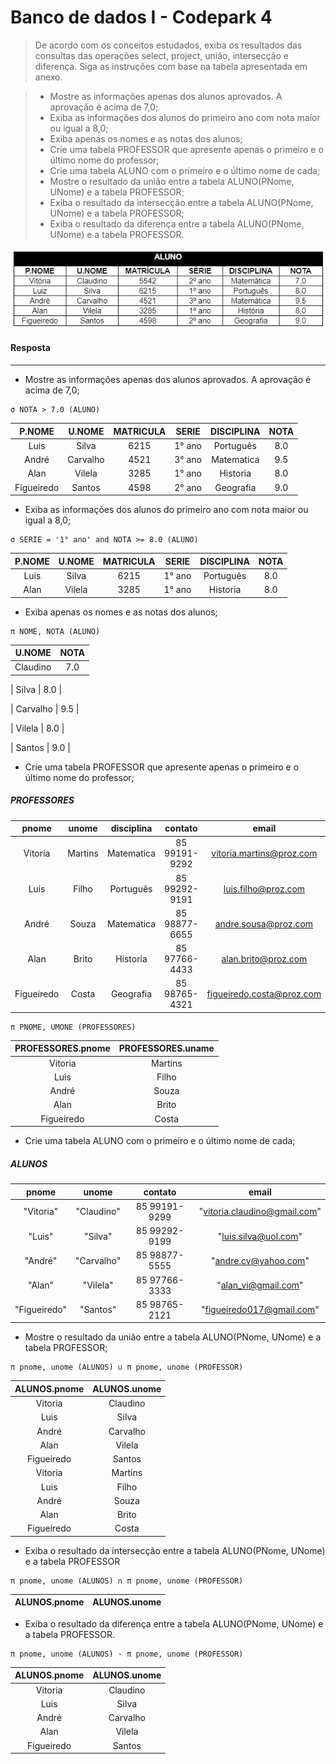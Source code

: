 # Banco de dados I - Codepark 4


>De acordo com os conceitos estudados, exiba os resultados das consultas das operações select, project, união, intersecção e diferença. Siga as instruções com base na tabela apresentada em anexo.

>- Mostre as informações apenas dos alunos aprovados. A aprovação é acima de 7,0;
>- Exiba as informações dos alunos do primeiro ano com nota maior ou igual a 8,0;
>- Exiba apenas os nomes e as notas dos alunos;
>- Crie uma tabela PROFESSOR que apresente apenas o primeiro e o último nome do professor;
>- Crie uma tabela ALUNO com o primeiro e o último nome de cada;
>- Mostre o resultado da união entre a tabela ALUNO(PNome, UNome) e a tabela PROFESSOR;
>- Exiba o resultado da intersecção entre a tabela ALUNO(PNome, UNome) e a tabela PROFESSOR;
>- Exiba o resultado da diferença entre a tabela ALUNO(PNome, UNome) e a tabela PROFESSOR. 

![imagem](Imagem01_Atividade04_BancoDeDadosI.png)

#### Resposta
___
* Mostre as informações apenas dos alunos aprovados. A aprovação é acima de 7,0;

```
σ NOTA > 7.0 (ALUNO)
```
|   P.NOME   |  U.NOME  | MATRICULA | SERIE  | DISCIPLINA | NOTA  |
| :--------: | :------: | :-------: | :----: | :--------: | :---: |
|    Luis    |  Silva   |   6215    | 1° ano | Português  |  8.0  |
|   André    | Carvalho |   4521    | 3° ano | Matematica |  9.5  |
|    Alan    |  Vilela  |   3285    | 1° ano |  Historia  |  8.0  |
| Figueiredo |  Santos  |   4598    | 2° ano | Geografia  |  9.0  |

* Exiba as informações dos alunos do primeiro ano com nota maior ou igual a 8,0;

```
σ SERIE = '1° ano' and NOTA >= 8.0 (ALUNO)
```
| P.NOME | U.NOME | MATRICULA | SERIE  | DISCIPLINA | NOTA  |
| :----: | :----: | :-------: | :----: | :--------: | :---: |
|  Luis  | Silva  |   6215    | 1° ano | Português  |  8.0  |
|  Alan  | Vilela |   3285    | 1° ano |  Historia  |  8.0  |

* Exiba apenas os nomes e as notas dos alunos;

```
π NOME, NOTA (ALUNO)
```
|  U.NOME  | NOTA  |
| :------: | :---: |
| Claudino |  7.0  |
 
|  Silva   |  8.0  |
 
| Carvalho |  9.5  |
  
|  Vilela  |  8.0  |

|  Santos  |  9.0  |

* Crie uma tabela PROFESSOR que apresente apenas o primeiro e o último nome do professor;

##### PROFESSORES
|   pnome    |  unome  | disciplina |    contato    |           email           |
| :--------: | :-----: | :--------: | :-----------: | :-----------------------: |
|  Vitoria   | Martins | Matematica | 85 99191-9292 | vitoria.martins@proz.com  |
|    Luis    |  Filho  | Português  | 85 99292-9191 |    luis.filho@proz.com    |
|   André    |  Souza  | Matematica | 85 98877-6655 |   andre.sousa@proz.com    |
|    Alan    |  Brito  |  Historia  | 85 97766-4433 |    alan.brito@proz.com    |
| Figueiredo |  Costa  | Geografia  | 85 98765-4321 | figueiredo.costa@proz.com |


```
π PNOME, UMONE (PROFESSORES)
```
| PROFESSORES.pnome | PROFESSORES.uname |
| :---------------: | :---------------: |
|      Vitoria      |      Martins      |
|       Luis        |       Filho       |
|       André       |       Souza       |
|       Alan        |       Brito       |
|    Figueiredo     |       Costa       |

* Crie uma tabela ALUNO com o primeiro e o último nome de cada;

##### ALUNOS

|    pnome     |   unome    |    contato    |            email             |
| :----------: | :--------: | :-----------: | :--------------------------: |
|  "Vitoria"   | "Claudino" | 85 99191-9299 | "vitoria.claudino@gmail.com" |
|    "Luis"    |  "Silva"   | 85 99292-9199 |     "luis.silva@uol.com"     |
|   "André"    | "Carvalho" | 85 98877-5555 |     "andre.cv@yahoo.com"     |
|    "Alan"    |  "Vilela"  | 85 97766-3333 |     "alan_vi@gmail.com"      |
| "Figueiredo" |  "Santos"  | 85 98765-2121 |  "figueiredo017@gmail.com"   |

* Mostre o resultado da união entre a tabela ALUNO(PNome, UNome) e a tabela PROFESSOR;
```
π pnome, unome (ALUNOS) ∪ π pnome, unome (PROFESSOR)
```

| ALUNOS.pnome | ALUNOS.unome |
| :----------: | :----------: |
|   Vitoria    |   Claudino   |
|     Luis     |    Silva     |
|    André     |   Carvalho   |
|     Alan     |    Vilela    |
|  Figueiredo  |    Santos    |
|   Vitoria    |   Martins    |
|     Luis     |    Filho     |
|    André     |    Souza     |
|     Alan     |    Brito     |
|  Figueiredo  |    Costa     |

* Exiba o resultado da intersecção entre a tabela ALUNO(PNome, UNome) e a tabela PROFESSOR

```
π pnome, unome (ALUNOS) ∩ π pnome, unome (PROFESSOR)
```
| ALUNOS.pnome | ALUNOS.unome |
| :----------: | :----------: |

* Exiba o resultado da diferença entre a tabela ALUNO(PNome, UNome) e a tabela PROFESSOR.

```
π pnome, unome (ALUNOS) - π pnome, unome (PROFESSOR)
```
| ALUNOS.pnome | ALUNOS.unome |
| :----------: | :----------: |
|   Vitoria    |   Claudino   |
|     Luis     |    Silva     |
|    André     |   Carvalho   |
|     Alan     |    Vilela    |
|  Figueiredo  |    Santos    |

